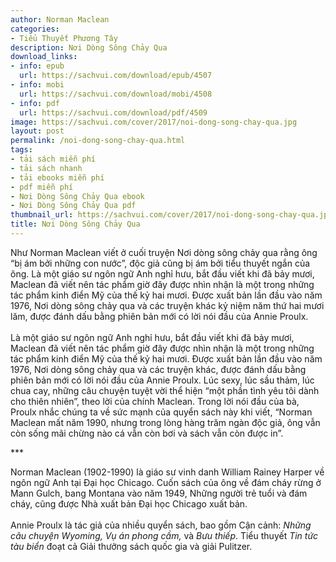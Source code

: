 ```yaml
---
author: Norman Maclean
categories:
- Tiểu Thuyết Phương Tây
description: Nơi Dòng Sông Chảy Qua
download_links:
- info: epub
  url: https://sachvui.com/download/epub/4507
- info: mobi
  url: https://sachvui.com/download/mobi/4508
- info: pdf
  url: https://sachvui.com/download/pdf/4509
image: https://sachvui.com/cover/2017/noi-dong-song-chay-qua.jpg
layout: post
permalink: /noi-dong-song-chay-qua.html
tags:
- tải sách miễn phí
- tải sách nhanh
- tải ebooks miễn phí
- pdf miễn phí
- Nơi Dòng Sông Chảy Qua ebook
- Nơi Dòng Sông Chảy Qua pdf
thumbnail_url: https://sachvui.com/cover/2017/noi-dong-song-chay-qua.jpg
title: Nơi Dòng Sông Chảy Qua
---
```


 <div class="item-desc text-justify"> <p>Như Norman Maclean viết ở cuối truyện Nơi dòng sông chảy qua rằng ông “bị ám bởi những con nước”, độc giả cũng bị ám bởi tiểu thuyết ngắn của ông. Là một giáo sư ngôn ngữ Anh nghỉ hưu, bắt đầu viết khi đã bảy mươi, Maclean đã viết nên tác phẩm giờ đây được nhìn nhận là một trong những tác phẩm kinh điển Mỹ của thế kỷ hai mươi. Được xuất bản lần đầu vào năm 1976, Nơi dòng sông chảy qua và các truyện khác kỷ niệm năm thứ hai mươi lăm, được đánh dấu bằng phiên bản mới có lời nói đầu của Annie Proulx.<br><br>Là một giáo sư ngôn ngữ Anh nghỉ hưu, bắt đầu viết khi đã bảy mươi, Maclean đã viết nên tác phẩm giờ đây được nhìn nhận là một trong những tác phẩm kinh điển Mỹ của thế kỷ hai mươi. Được xuất bản lần đầu vào năm 1976, Nơi dòng sông chảy qua và các truyện khác, được đánh dấu bằng phiên bản mới có lời nói đầu của Annie Proulx. Lúc sexy, lúc sầu thảm, lúc chua cay, những câu chuyện tuyệt vời thể hiện “một phần tình yêu tôi dành cho thiên nhiên”, theo lời của chính Maclean. Trong lời nói đầu của bà, Proulx nhắc chúng ta về sức mạnh của quyển sách này khi viết, “Norman Maclean mất năm 1990, nhưng trong lòng hàng trăm ngàn độc giả, ông vẫn còn sống mãi chừng nào cá vẫn còn bơi và sách vẫn còn được in”.</p><p>***</p><p>Norman Maclean (1902-1990) là giáo sư vinh danh William Rainey Harper về ngôn ngữ Anh tại Đại học Chicago. Cuốn sách của ông về đám cháy rừng ở Mann Gulch, bang Montana vào năm 1949, Những người trẻ tuổi và đám cháy, cũng được Nhà xuất bản Đại học Chicago xuất bản.<br><br>Annie Proulx là tác giả của nhiều quyển sách, bao gồm Cận cảnh: <em>Những câu chuyện Wyoming, Vụ án phong cầm, </em>và<em> Bưu thiếp</em>. Tiểu thuyết <em>Tin tức tàu biển</em> đoạt cả Giải thưởng sách quốc gia và giải Pulitzer.</p> </div>